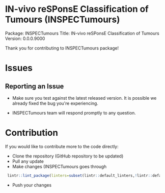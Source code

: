IN-vivo reSPonsE Classification of Tumours (INSPECTumours)
=================================================================================
Package: INSPECTumours
Title: IN-vivo reSPonsE Classification of Tumours
Version: 0.0.0.9000


Thank you for contributing to INSPECTumours package! 

# Issues

## Reporting an Issue 

 - Make sure you test against the latest released version. It is possible we already fixed the bug you're experiencing.
 
 - INSPECTumours team will respond promptly to any question. 
 
# Contribution 

If you would like to contribute more to the code directly: 

 - Clone the repository (GitHub repository to be updated)
 - Pull any update
 - Make changes (INSPECTumours goes through

```r 
 lintr::lint_package(linters=subset(lintr::default_linters,!lintr::default_linters %in% lintr::default_linters["object_usage_linter"]))
``` 
 - Push your changes



